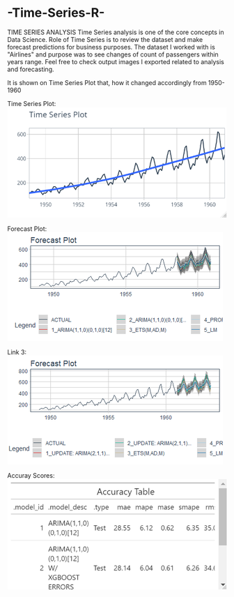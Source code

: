 # -Time-Series-R-

TIME SERIES ANALYSIS
Time Series analysis is one of the core concepts in Data Science. Role of Time Series is to review the dataset and make forecast predictions for business purposes.
The dataset I worked with is "Airlines" and purpose was to see changes of count of passengers within years range.
Feel free to check output images I exported related to analysis and forecasting.


It is shown on Time Series Plot that, how it changed accordingly from 1950-1960

Time Series Plot: ![alt text](https://github.com/Asifmehdiyev/-Time-Series-R-/blob/main/Time%20Series%20Plot.png)




Forecast Plot:       ![alt text](https://github.com/Asifmehdiyev/-Time-Series-R-/blob/main/ForeCast%20Plot%20for%20analysis.png)



Link 3:              ![alt text](https://github.com/Asifmehdiyev/-Time-Series-R-/blob/main/Forecast%20Plot%20with%20details.png)


Accuray Scores: ![alt text](https://github.com/Asifmehdiyev/-Time-Series-R-/blob/main/Accruacy%20Table.png)
